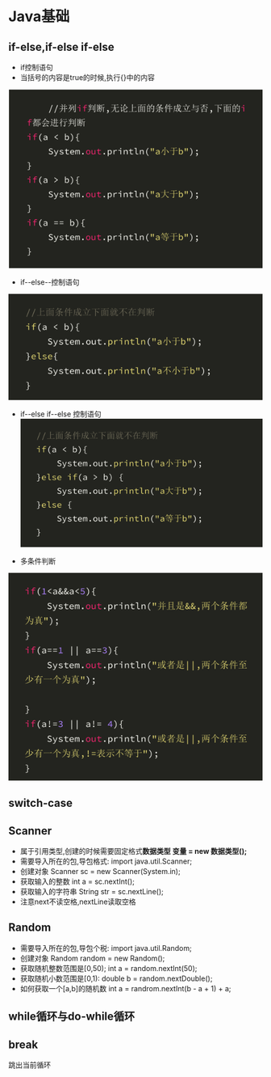 # Java基础

## if-else,if-else if-else
- if控制语句
- 当括号的内容是true的时候,执行{}中的内容

![enter description here][1]

- if--else--控制语句

![enter description here][2]

- if--else if--else 控制语句
![enter description here][3]

- 多条件判断

![enter description here][4]
## switch-case

## Scanner
- 属于引用类型,创建的时候需要固定格式**数据类型 变量 = new 数据类型();**
- 需要导入所在的包,导包格式: import java.util.Scanner;
- 创建对象 Scanner  sc = new Scanner(System.in);
- 获取输入的整数 int a = sc.nextInt();
- 获取输入的字符串 String str = sc.nextLine();
- 注意next不读空格,nextLine读取空格
## Random
- 需要导入所在的包,导包个税: import java.util.Random;
- 创建对象 Random random = new Random();
- 获取随机整数范围是[0,50); int a = random.nextInt(50);
- 获取随机小数范围是[0,1): double b = random.nextDouble();
- 如何获取一个[a,b]的随机数 int a = randrom.nextInt(b - a + 1) + a;
## while循环与do-while循环

## break
跳出当前循环

  [1]: https://www.github.com/xiesen310/notes_Images/raw/master/images/1499165918356.jpg
  [2]: https://www.github.com/xiesen310/notes_Images/raw/master/images/1499165988986.jpg
  [3]: https://www.github.com/xiesen310/notes_Images/raw/master/images/1499166042540.jpg
  [4]: https://www.github.com/xiesen310/notes_Images/raw/master/images/1499166121230.jpg